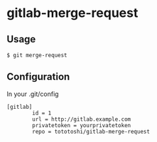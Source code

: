 # gitlab-merge-request

## Usage

```
$ git merge-request
```

## Configuration

In your .git/config

```
[gitlab]
        id = 1
        url = http://gitlab.example.com
        privatetoken = yourprivatetoken
        repo = tototoshi/gitlab-merge-request
```
